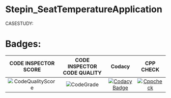 # Stepin_SeatTemperatureApplication
CASESTUDY:

# Badges:
|CODE INSPECTOR SCORE|CODE INSPECTOR CODE QUALITY|Codacy|CPP CHECK|
|:--:|:--:|:--:|:--:|
|![CodeQualityScore](https://www.code-inspector.com/project/28703/score/svg)|![CodeGrade](https://www.code-inspector.com/project/28703/status/svg)|[![Codacy Badge](https://app.codacy.com/project/badge/Grade/3ac72a9093bb45d5a39b3d80bcdd5b7b)](https://www.codacy.com/gh/nagashirisha27/Stepin_SeatTemperatureApplication/dashboard?utm_source=github.com&amp;utm_medium=referral&amp;utm_content=nagashirisha27/Stepin_SeatTemperatureApplication&amp;utm_campaign=Badge_Grade)|[![Cppcheck](https://github.com/nagashirisha27/Stepin_SeatTemperatureApplication/actions/workflows/CodeQulaity.yml/badge.svg)](https://github.com/nagashirisha27/Stepin_SeatTemperatureApplication/actions/workflows/CodeQulaity.yml)|
